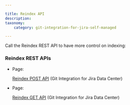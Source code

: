 ```yaml
---

title: Reindex API
description:
taxonomy:
    category: git-integration-for-jira-self-managed

---
```

Call the Reindex REST API to have more control on indexing:

### Reindex REST APIs

*   Page:

    [Reindex POST API](/wiki/spaces/GIJDC/pages/380666409/Reindex+POST+API) (Git Integration for Jira Data Center)

*   Page:

    [Reindex GET API](/wiki/spaces/GIJDC/pages/380699279/Reindex+GET+API) (Git Integration for Jira Data Center)